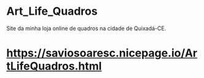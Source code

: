 # Art_Life_Quadros
Site da minha loja online de quadros na cidade de Quixadá-CE.

# https://saviosoaresc.nicepage.io/ArtLifeQuadros.html
